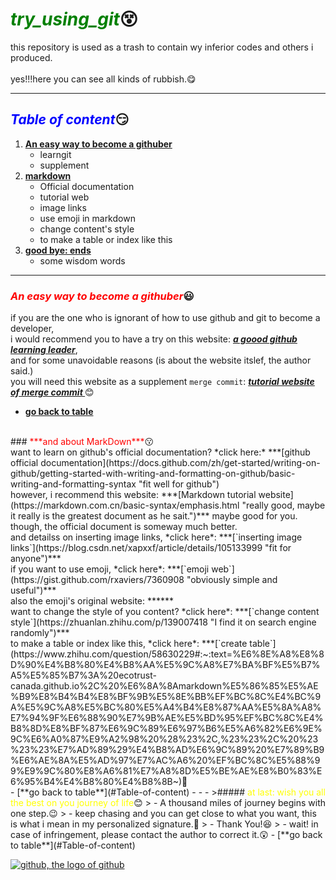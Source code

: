 # <font color=#008000>***try_using_git***</font>😵
this repository is used as a trash to contain wy inferior codes and others i produced.
<br><br>
yes!!!here you can see all kinds of rubbish.😋
 - - -
## <font color=Blue>***Table of content***</font>😏
1. [**An easy way to become a githuber**](#An-easy-way-to-become-a-githuber)
    - learngit
    - supplement
2. [**markdown**](#and-about-MarkDown)
    - Official documentation
    - tutorial web
    - image links
    - use emoji in markdown
    - change content's style
    - to make a table or index like this 
3. [**good bye: ends**](#at-last-wish-you-all-the-best-on-you-journey-of-life)
    - some wisdom words
 - - -
### <font color=red>***An easy way to become a githuber***</font>😃<br>
if you are the one who is ignorant of how to use github and git to become a developer,<br>
i would recommend you to have a try on this website: ***[a goood github learning leader](https://learngitbranching.js.org/?locale=zh_CN "I think it is the best tutorial website")***,<br>
and for some unavoidable reasons (is about the website itslef, the author said.)<br>
you will need this website as a supplement ``merge commit``: ***[tutorial website of merge commit ](https://zhuanlan.zhihu.com/p/139321091 "I take it randomly on search engine, though")***😊<br>
 - [**go back to table**](#Table-of-content)<br>
<br>
### <font color=red>***and about MarkDown***</font>😗<br>
want to learn on github's official documentation? *click here:* ***[github official documentation](https://docs.github.com/zh/get-started/writing-on-github/getting-started-with-writing-and-formatting-on-github/basic-writing-and-formatting-syntax "fit well for github")<br>
however, i recommend this website: ***[Markdown tutorial website](https://markdown.com.cn/basic-syntax/emphasis.html "really good, maybe it really is the greatest document as he sait.")*** maybe good for you.<br>
though, the official document is someway much better.<br>
and detailss on inserting image links, *click here*: ***[`inserting image links`](https://blog.csdn.net/xapxxf/article/details/105133999 "fit for anyone")*** <br>
if you want to use emoji, *click here*: ***[`emoji web`](https://gist.github.com/rxaviers/7360908 "obviously simple and useful")*** <br>
also the emoji's original website: ***<https://emojipedia.org/>***<br>
want to change the style of you content? *click here*: ***[`change content style`](https://zhuanlan.zhihu.com/p/139007418 "I find it on search engine randomly")***<br>
to make a table or index like this, *click here*: ***[`create table`](https://www.zhihu.com/question/58630229#:~:text=%E6%8E%A8%E8%8D%90%E4%B8%80%E4%B8%AA%E5%9C%A8%E7%BA%BF%E5%B7%A5%E5%85%B7%3A%20ecotrust-canada.github.io%2C%20%E6%8A%8Amarkdown%E5%86%85%E5%AE%B9%E8%B4%B4%E8%BF%9B%E5%8E%BB%EF%BC%8C%E4%BC%9A%E5%9C%A8%E5%BC%80%E5%A4%B4%E8%87%AA%E5%8A%A8%E7%94%9F%E6%88%90%E7%9B%AE%E5%BD%95%EF%BC%8C%E4%B8%8D%E8%BF%87%E6%9C%89%E6%97%B6%E5%A6%82%E6%9E%9C%E6%A0%87%E9%A2%98%20%28%23%2C,%23%23%2C%20%23%23%23%E7%AD%89%29%E4%B8%AD%E6%9C%89%20%E7%89%B9%E6%AE%8A%E5%AD%97%E7%AC%A6%20%EF%BC%8C%E5%88%99%E9%9C%80%E8%A6%81%E7%A8%8D%E5%BE%AE%E8%B0%83%E6%95%B4%E4%B8%80%E4%B8%8B~)🥰<br>
 - [**go back to table**](#Table-of-content)
 - - -
>##### <font color=yellow>at last: wish you all the best on you journey of life</font>😊
> - A thousand miles of journey begins with one step.😉
> - keep chasing and you can get close to what you want, this is what i mean in my personalized signature.🏃
> - Thank You!😆
> - wait! in case of infringement, please contact the author to correct it.😲
 - [**go back to table**](#Table-of-content)
   
   [![github, the logo of github](https://umaar.github.io/experiments/github-3d-logo/render-2.jpg "github_logo")](https://github.com/Nemocccc/try_using_git)

